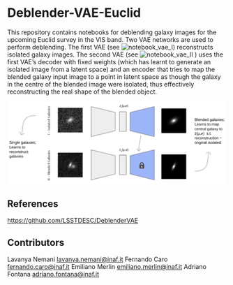 # Deblender-VAE-Euclid

This repository contains notebooks for deblending galaxy images for the upcoming Euclid survey in the VIS band. Two VAE networks are used to perform deblending. The first VAE (see ![notebook_vae_I](./I-VAE-Poisson-64x64.ipynb)) reconstructs isolated
galaxy images. The second VAE (see  ![notebook_vae_II](./II-VAE-Poisson-64x64.ipynb)
) uses the first VAE’s decoder with fixed weights (which has
learnt to generate an isolated image from a latent space) and an encoder that tries to map the
blended galaxy input image to a point in latent space as though the galaxy in the centre of
the blended image were isolated, thus effectively reconstructing the real shape of the blended
object.

![Model](./images/model.png)

References
-------------------------
https://github.com/LSSTDESC/DeblenderVAE

Contributors
-------------------------
Lavanya Nemani lavanya.nemani@inaf.it
Fernando Caro fernando.caro@inaf.it
Emiliano Merlin emiliano.merlin@inaf.it
Adriano Fontana adriano.fontana@inaf.it
